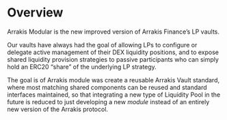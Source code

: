 # Overview

Arrakis Modular is the new improved version of Arrakis Finance’s LP vaults.

Our vaults have always had the goal of allowing LPs to configure or delegate active management of their DEX liquidity positions, and to expose shared liquidity provision strategies to passive participants who can simply hold an ERC20 “share” of the underlying LP strategy.

The goal is of Arrakis module was create a reusable Arrakis Vault standard, where most matching shared components can be reused and standard interfaces maintained, so that integrating a new type of Liquidity Pool in the future is reduced to just developing a new _module_ instead of an entirely new version of the Arrakis protocol.
